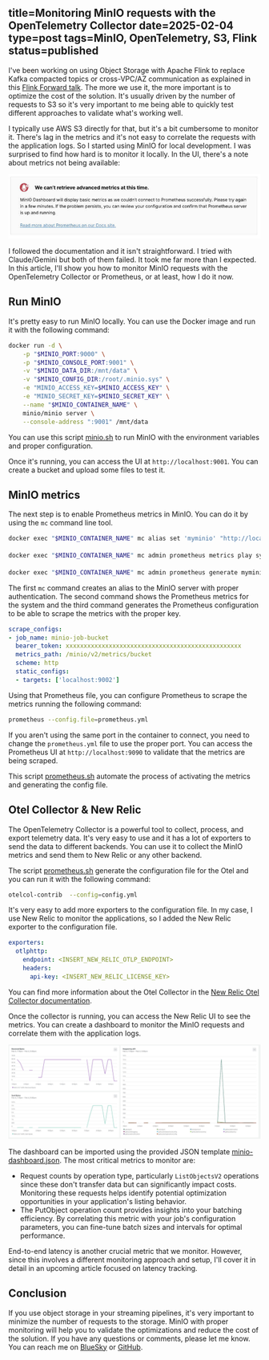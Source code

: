 title=Monitoring MinIO requests with the OpenTelemetry Collector
date=2025-02-04
type=post
tags=MinIO, OpenTelemetry, S3, Flink
status=published
---------

I've been working on using Object Storage with Apache Flink to replace Kafka
compacted topics or cross-VPC/AZ communication as explained in this [Flink
Forward talk]. The more we use it, the more important is to optimize the cost
of the solution. It's usually driven by the number of requests to S3 so it's
very important to me being able to quickly test different approaches to
validate what's working well.

I typically use AWS S3 directly for that, but it's a bit cumbersome to monitor
it. There's lag in the metrics and it's not easy to correlate the requests with
the application logs. So I started using MinIO for local development. I was
surprised to find how hard is to monitor it locally. In the UI, there's a note
about metrics not being available:

![MinIO UI Metrics](minio-metrics.jpg)

I followed the documentation and it isn't straightforward. I tried with
Claude/Gemini but both of them failed. It took me far more than I expected. In
this article, I'll show you how to monitor MinIO requests with the
OpenTelemetry Collector or Prometheus, or at least, how I do it now.

## Run MinIO

It's pretty easy to run MinIO locally. You can use the Docker image and run it
with the following command:

```bash
docker run -d \
    -p "$MINIO_PORT:9000" \
    -p "$MINIO_CONSOLE_PORT:9001" \
    -v "$MINIO_DATA_DIR:/mnt/data" \
    -v "$MINIO_CONFIG_DIR:/root/.minio.sys" \
    -e "MINIO_ACCESS_KEY=$MINIO_ACCESS_KEY" \
    -e "MINIO_SECRET_KEY=$MINIO_SECRET_KEY" \
    --name "$MINIO_CONTAINER_NAME" \
    minio/minio server \
    --console-address ":9001" /mnt/data
```

You can use this script [minio.sh] to run MinIO with the environment variables
and proper configuration.

Once it's running, you can access the UI at `http://localhost:9001`. You can
create a bucket and upload some files to test it.

## MinIO metrics

The next step is to enable Prometheus metrics in MinIO. You can do it by
using the `mc` command line tool.

```bash
docker exec "$MINIO_CONTAINER_NAME" mc alias set 'myminio' "http://localhost:9000" "$MINIO_ACCESS_KEY" "$MINIO_SECRET_KEY"

docker exec "$MINIO_CONTAINER_NAME" mc admin prometheus metrics play system --api-version v3

docker exec "$MINIO_CONTAINER_NAME" mc admin prometheus generate myminio bucket > "$PROMETHEUS_CONFIG_FILE"
```

The first `mc` command creates an alias to the MinIO server with proper
authentication. The second command shows the Prometheus metrics for the system
and the third command generates the Prometheus configuration to be able to
scrape the metrics with the proper key.

```yaml
scrape_configs:
- job_name: minio-job-bucket
  bearer_token: xxxxxxxxxxxxxxxxxxxxxxxxxxxxxxxxxxxxxxxxxxxxxxxxx
  metrics_path: /minio/v2/metrics/bucket
  scheme: http
  static_configs:
  - targets: ['localhost:9002']
```

Using that Prometheus file, you can configure Prometheus to scrape the metrics
running the following command:

```bash
prometheus --config.file=prometheus.yml
```

If you aren't using the same port in the container to connect, you need to
change the `prometheus.yml` file to use the proper port. You can access the
Prometheus UI at `http://localhost:9090` to validate that the metrics are being
scraped.

This script [prometheus.sh] automate the process of activating the metrics and
generating the config file.

## Otel Collector & New Relic

The OpenTelemetry Collector is a powerful tool to collect, process, and export
telemetry data. It's very easy to use and it has a lot of exporters to send the
data to different backends. You can use it to collect the MinIO metrics and
send them to New Relic or any other backend.

The script [prometheus.sh] generate the configuration file for the Otel and
you can run it with the following command:

```bash
otelcol-contrib  --config=config.yml
```

It's very easy to add more exporters to the configuration file. In my case, I
use New Relic to monitor the applications, so I added the New Relic exporter to
the configuration file.

```yaml
exporters:
  otlphttp:
    endpoint: <INSERT_NEW_RELIC_OTLP_ENDPOINT>
    headers:
      api-key: <INSERT_NEW_RELIC_LICENSE_KEY>
```

You can find more information about the Otel Collector in the [New Relic Otel
Collector documentation].

Once the collector is running, you can access the New Relic UI to see the
metrics. You can create a dashboard to monitor the MinIO requests and correlate
them with the application logs.

![New Relic MinIO Dashboard](minio-dashboard.jpg)

The dashboard can be imported using the provided JSON template
[minio-dashboard.json]. The most critical metrics to monitor are:

- Request counts by operation type, particularly `ListObjectsV2` operations
  since these don't transfer data but can significantly impact costs.
  Monitoring these requests helps identify potential optimization opportunities
  in your application's listing behavior.
- The PutObject operation count provides insights into your batching
  efficiency. By correlating this metric with your job's configuration
  parameters, you can fine-tune batch sizes and intervals for optimal
  performance.

End-to-end latency is another crucial metric that we monitor. However, since
this involves a different monitoring approach and setup, I'll cover it in
detail in an upcoming article focused on latency tracking.

## Conclusion

If you use object storage in your streaming pipelines, it's very important to
minimize the number of requests to the storage. MinIO with proper monitoring
will help you to validate the optimizations and reduce the cost of the
solution. If you have any questions or comments, please let me know. You can
reach me on [BlueSky] or [GitHub].

[Flink Forward talk]: https://www.ververica.academy/courses/3d163483-5040-4d60-b5b3-755c3277edf7/activities/45b8d081-140a-48f0-b385-8dd2edb8647d
[BlueSky]: https://bsky.app/profile/galiglobal.com
[GitHub]: https://github.com/antonmry/galiglobal/discussions
[minio.sh]: https://gist.github.com/antonmry/535c62cae03bb2df089d1d6e858371b2#file-minio-sh
[prometheus.sh]: https://gist.github.com/antonmry/535c62cae03bb2df089d1d6e858371b2#file-prometheus-sh
[New Relic Otel Collector documentation]: https://docs.newrelic.com/docs/opentelemetry/get-started/collector-processing/opentelemetry-collector-processing-intro/#minimal-example
[minio-dashboard.json]: https://gist.github.com/antonmry/535c62cae03bb2df089d1d6e858371b2#file-newrelic_dashboard-json
